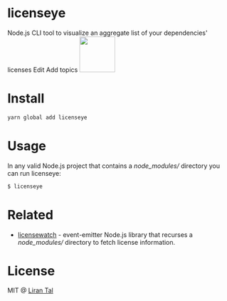 # licenseye

Node.js CLI tool to visualize an aggregate list of your dependencies' licenses Edit Add topics
<img src="https://cdn.rawgit.com/lirantal/licenseye/4ce1a1ce/logo43.svg" height="80px">

# Install

```bash
yarn global add licenseye
```

# Usage

In any valid Node.js project that contains a *node_modules/* directory you can run licenseye:

```bash
$ licenseye
```

# Related

* [licensewatch](https://github.com/lirantal/licensewatch) - event-emitter Node.js library that recurses a *node_modules/* directory to fetch license information.

# License

MIT @ [Liran Tal](https://github.com/lirantal)